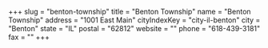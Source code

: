 +++
slug = "benton-township"
title = "Benton Township"
name = "Benton Township"
address = "1001 East Main"
cityIndexKey = "city-il-benton"
city = "Benton"
state = "IL"
postal = "62812"
website = ""
phone = "618-439-3181"
fax = ""
+++
